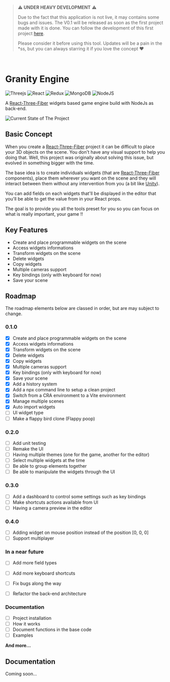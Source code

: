 > :warning: **UNDER HEAVY DEVELOPMENT** :warning: 
>
> Due to the fact that this application is not live, it may contains some bugs and issues. The V0.1 will be released as soon as the first project made with it is done.
> You can follow the development of this first project [here](https://github.com/fgarrec0397/flappy-poop).
>
> Please consider it before using this tool. Updates will be a pain in the *ss, but you can always starring it if you love the concept :heart:

<p>&nbsp;</p>

# Granity Engine 
![Threejs](https://img.shields.io/badge/threejs-black?style=for-the-badge&logo=three.js&logoColor=white)
![React](https://img.shields.io/badge/react-%2320232a.svg?style=for-the-badge&logo=react&logoColor=%2361DAFB)
![Redux](https://img.shields.io/badge/redux-%23593d88.svg?style=for-the-badge&logo=redux&logoColor=white)
![MongoDB](https://img.shields.io/badge/MongoDB-%234ea94b.svg?style=for-the-badge&logo=mongodb&logoColor=white)
![NodeJS](https://img.shields.io/badge/node.js-6DA55F?style=for-the-badge&logo=node.js&logoColor=white)

A [React-Three-Fiber](https://github.com/pmndrs/react-three-fiber) widgets based game engine build with NodeJs as back-end.

![Current State of The Project](https://i.imgur.com/umqYMA5.png)

## Basic Concept
When you create a [React-Three-Fiber](https://github.com/pmndrs/react-three-fiber) project it can be difficult to place your 3D objects on the scene. You don't have any visual support to help you doing that. Well, this project was originally about solving this issue, but evolved in something bigger with the time.

The base idea is to create individuals widgets (that are [React-Three-Fiber](https://github.com/pmndrs/react-three-fiber) components), place them wherever you want on the scene and they will interact between them without any intervention from you (a bit like [Unity](https://unity.com/)).

You can add fields on each widgets that'll be displayed in the editor that you'll be able to get the value from in your React props. 

The goal is to provide you all the tools preset for you so you can focus on what is really important, your game !!

## Key Features

* Create and place programmable widgets on the scene
* Access widgets informations
* Transform widgets on the scene
* Delete widgets
* Copy widgets
* Multiple cameras support
* Key bindings (only with keyboard for now)
* Save your scene
 
## Roadmap
The roadmap elements below are classed in order, but are may subject to change.

### 0.1.0
- [x] Create and place programmable widgets on the scene
- [x] Access widgets informations
- [x] Transform widgets on the scene
- [x] Delete widgets
- [x] Copy widgets
- [x] Multiple cameras support
- [x] Key bindings (only with keyboard for now)
- [x] Save your scene
- [x] Add a history system
- [x] Add a npx command line to setup a clean project
- [x] Switch from a CRA environment to a Vite environment
- [x] Manage multiple scenes
- [x] Auto import widgets
- [ ] UI widget type
- [ ] Make a flappy bird clone (Flappy poop)

### 0.2.0
- [ ] Add unit testing
- [ ] Remake the UI
- [ ] Having multiple themes (one for the game, another for the editor)
- [ ] Select multiple widgets at the time
- [ ] Be able to group elements together
- [ ] Be able to manipulate the widgets through the UI

### 0.3.0
- [ ] Add a dashboard to control some settings such as key bindings
- [ ] Make shortcuts actions available from UI
- [ ] Having a camera preview in the editor

### 0.4.0
- [ ] Adding widget on mouse position instead of the position [0, 0, 0]
- [ ] Support multiplayer

### In a near future
- [ ] Add more field types
- [ ] Add more keyboard shortcuts
- [ ] Fix bugs along the way
- [ ] Refactor the back-end architecture


### Documentation
- [ ] Project installation
- [ ] How it works
- [ ] Document functions in the base code
- [ ] Examples

**And more...**
 
## Documentation

Coming soon...

